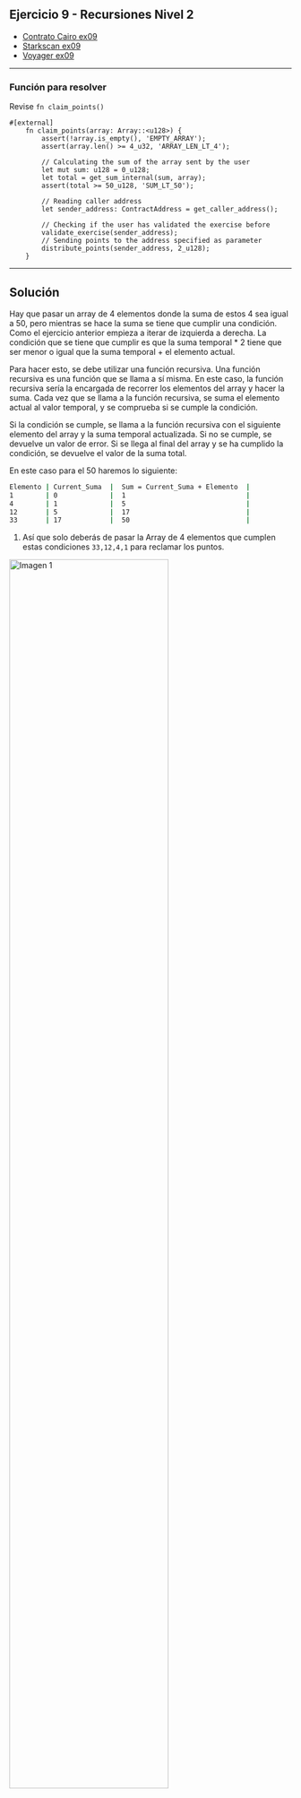 ## Ejercicio 9 - Recursiones Nivel 2

- [Contrato Cairo ex09](https://github.com/starknet-edu/starknet-cairo-101/blob/main/src/ex09.cairo)
- [Starkscan ex09](https://testnet.starkscan.co/contract/0x053b96c4ee027c53ea001479f24c10b543063e3c26d037c600e5bd31f0b21e5c)
- [Voyager ex09](https://goerli.voyager.online/contract/0x053b96c4ee027c53ea001479f24c10b543063e3c26d037c600e5bd31f0b21e5c)

----

### Función para resolver

Revise `fn claim_points()`

```cairo
#[external]
    fn claim_points(array: Array::<u128>) {
        assert(!array.is_empty(), 'EMPTY_ARRAY');
        assert(array.len() >= 4_u32, 'ARRAY_LEN_LT_4');

        // Calculating the sum of the array sent by the user
        let mut sum: u128 = 0_u128;
        let total = get_sum_internal(sum, array);
        assert(total >= 50_u128, 'SUM_LT_50');

        // Reading caller address
        let sender_address: ContractAddress = get_caller_address();

        // Checking if the user has validated the exercise before
        validate_exercise(sender_address);
        // Sending points to the address specified as parameter
        distribute_points(sender_address, 2_u128);
    }

```

---

## Solución

Hay que pasar un array de 4 elementos donde la suma de estos 4 sea igual a 50, pero mientras se hace la suma se tiene que cumplir una condición. Como el ejercicio anterior empieza a iterar de izquierda a derecha. La condición que se tiene que cumplir es que la suma temporal * 2 tiene que ser menor o igual que la suma temporal + el elemento actual.

Para hacer esto, se debe utilizar una función recursiva. Una función recursiva es una función que se llama a sí misma. En este caso, la función recursiva sería la encargada de recorrer los elementos del array y hacer la suma. Cada vez que se llama a la función recursiva, se suma el elemento actual al valor temporal, y se comprueba si se cumple la condición.

Si la condición se cumple, se llama a la función recursiva con el siguiente elemento del array y la suma temporal actualizada. Si no se cumple, se devuelve un valor de error. Si se llega al final del array y se ha cumplido la condición, se devuelve el valor de la suma total.

En este caso para el 50 haremos lo siguiente:

```bash
Elemento | Current_Suma  |  Sum = Current_Suma + Elemento  |
1        | 0             |  1                              |
4        | 1             |  5                              |
12       | 5             |  17                             |
33       | 17            |  50                             |
```

1. Así que solo deberás de pasar la Array de 4 elementos que cumplen estas condiciones `33,12,4,1` para reclamar los puntos.

<img src="imágenes/9.0.png" alt="Imagen 1" width="75%">

<div align="center">

[Hash Claim ex09](https://testnet.starkscan.co/tx/0x62405d8fe82c19b07b1586a64deb4feeb3cd4a516dac24dec3d86485c8dfab4)
